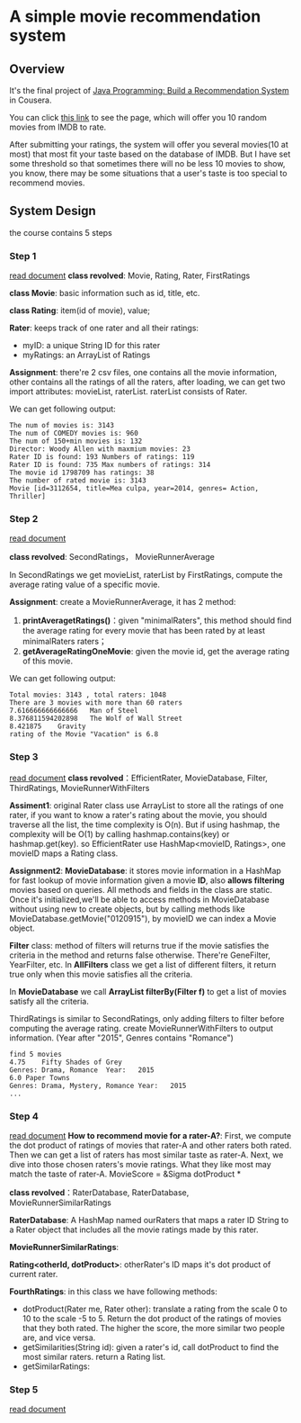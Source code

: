 # A simple movie recommendation system

## Overview
It's the final project of [Java Programming: Build a Recommendation System](https://www.coursera.org/learn/java-programming-recommender/home/welcome) in Cousera.

You can click [this link](https://www.dukelearntoprogram.com//capstone/recommender.php?id=b15dByLiNFfSuv) to see the page, which will offer you 10 random movies from IMDB to rate.

After submitting your ratings, the system will offer you several movies(10 at most) that most fit your taste based on the database of IMDB. But I have set some threshold so that sometimes there will no be less 10 movies to show, you know, there may be some situations that a user's taste is too special to recommend movies.

## System Design
the course contains 5 steps
### Step 1
[read document](https://www.coursera.org/learn/java-programming-recommender/supplement/ILMcl/programming-exercise-step-one)
**class revolved**: Movie, Rating, Rater, FirstRatings

**class Movie**: basic information such as id, title, etc.

**class Rating**: item(id of movie), value;

**Rater**: keeps track of one rater and all their ratings:
- myID: a unique String ID for this rater
- myRatings: an ArrayList of Ratings

**Assignment**:
there're 2 csv files, one contains all the movie information, other contains all the ratings of all the raters, after loading, we can get two import attributes:
movieList, raterList. raterList consists of Rater.

We can get following output:
```
The num of movies is: 3143
The num of COMEDY movies is: 960
The num of 150+min movies is: 132
Director: Woody Allen with maxmium movies: 23
Rater ID is found: 193 Numbers of ratings: 119
Rater ID is found: 735 Max numbers of ratings: 314
The movie id 1798709 has ratings: 38
The number of rated movie is: 3143
Movie [id=3112654, title=Mea culpa, year=2014, genres= Action, Thriller]
```
### Step 2
[read document](https://www.coursera.org/learn/java-programming-recommender/supplement/KTrOQ/programming-exercise-step-two)

**class revolved**: SecondRatings， MovieRunnerAverage

In SecondRatings we get movieList, raterList by FirstRatings, compute the average rating value of a specific movie. 

**Assignment**:
create a MovieRunnerAverage, it has 2 method:
1. **printAveragetRatings()**：given "minimalRaters", this method should find the average rating for every movie that has been rated by at least minimalRaters raters；
2. **getAverageRatingOneMovie**: given the movie id, get the average rating of this movie.

We can get following output:
```
Total movies: 3143 , total raters: 1048
There are 3 movies with more than 60 raters
7.616666666666666	Man of Steel
8.376811594202898	The Wolf of Wall Street
8.421875	Gravity
rating of the Movie "Vacation" is 6.8
```

### Step 3
[read document](https://www.coursera.org/learn/java-programming-recommender/supplement/E9Xy0/programming-exercise-step-three)
**class revolved**：EfficientRater, MovieDatabase, Filter, ThirdRatings, MovieRunnerWithFilters

**Assiment1**:
original Rater class use ArrayList<Ratings> to store all the ratings of one rater, if you want to know a rater's rating about the movie, you should traverse all the list, the time complexity is O(n). But if using hashmap, the complexity will be O(1) by calling hashmap.contains(key) or hashmap.get(key).
so EfficientRater use HashMap<movieID, Ratings>, one movieID maps a Rating class.

**Assignment2**:
**MovieDatabase**: it stores movie information in a HashMap for fast lookup of movie information given a movie **ID**, also **allows filtering** movies based on queries. All methods and fields in the class are static. Once it's initialized,we'll be able to access methods in MovieDatabase without using new to create objects, but by calling methods like MovieDatabase.getMovie("0120915"), by movieID we can index a Movie object.

**Filter** class: method of filters will returns true if the movie satisfies the criteria in the method and returns false otherwise. There're GeneFilter, YearFilter, etc. In **AllFilters** class we get a list of different filters, it return true only when this movie satisfies all the criteria.

In **MovieDatabase** we call **ArrayList<String> filterBy(Filter f)** to get a list of movies satisfy all the criteria.

ThirdRatings is similar to SecondRatings, only adding filters to filter before computing the average rating.
create MovieRunnerWithFilters to output information.
(Year after "2015", Genres contains "Romance")
```
find 5 movies
4.75	Fifty Shades of Grey
Genres:	Drama, Romance	Year:	2015
6.0	Paper Towns
Genres:	Drama, Mystery, Romance	Year:	2015
...
```
### Step 4
[read document](https://www.coursera.org/learn/java-programming-recommender/supplement/433EU/programming-exercise-step-four)
**How to recommend movie for a rater-A?**:
First, we compute the dot product of ratings of movies that rater-A and other raters both rated. Then we can get a list of raters has most similar taste as rater-A. Next, we dive into those chosen raters's movie ratings. What they like most may match the taste of rater-A. 
MovieScore = &Sigma dotProduct * 

**class revolved**：RaterDatabase, RaterDatabase, MovieRunnerSimilarRatings

**RaterDatabase**: A HashMap named ourRaters that maps a rater ID String to a Rater object that includes all the movie ratings made by this rater.

**MovieRunnerSimilarRatings**: 

**Rating<otherId, dotProduct>**: otherRater's ID maps it's dot product of current rater.

**FourthRatings**: in this class we have following methods:
- dotProduct(Rater me, Rater other): translate a rating from the scale 0 to 10 to the scale -5 to 5. Return the dot product of the ratings of movies that they both rated. The higher the score, the more similar two people are, and vice versa.
- getSimilarities(String id): given a rater's id, call dotProduct to find the most similar raters. return a Rating list.
- getSimilarRatings:

### Step 5
[read document]()



